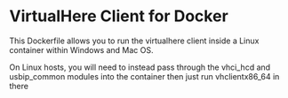 # VirtualHere Client for Docker

This Dockerfile allows you to run the virtualhere client inside a Linux container within Windows and Mac OS.

On Linux hosts, you will need to instead pass through the vhci_hcd and usbip_common modules into the container then just run vhclientx86_64 in there
